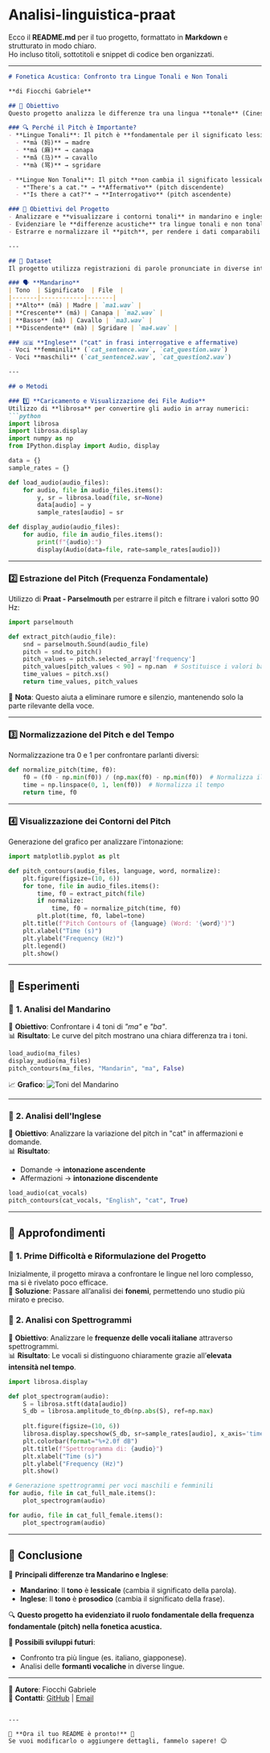 # Analisi-linguistica-praat
Ecco il **README.md** per il tuo progetto, formattato in **Markdown** e strutturato in modo chiaro.  
Ho incluso titoli, sottotitoli e snippet di codice ben organizzati.  

---

```md
# Fonetica Acustica: Confronto tra Lingue Tonali e Non Tonali

**di Fiocchi Gabriele**  

## 📌 Obiettivo
Questo progetto analizza le differenze tra una lingua **tonale** (Cinese Mandarino) e una **non tonale** (Inglese) dal punto di vista acustico, con particolare attenzione alla variazione della **frequenza fondamentale (pitch)** e al suo ruolo nella comunicazione.

### 🔍 Perché il Pitch è Importante?
- **Lingue Tonali**: Il pitch è **fondamentale per il significato lessicale**. Ad esempio, in mandarino la parola *"ma"* può significare:
  - **mā (妈)** → madre  
  - **má (麻)** → canapa  
  - **mǎ (马)** → cavallo  
  - **mà (骂)** → sgridare  

- **Lingue Non Tonali**: Il pitch **non cambia il significato lessicale**, ma serve per esprimere **intonazione grammaticale** o **emotiva**.  
  - *"There's a cat."* → **Affermativo** (pitch discendente)  
  - *"Is there a cat?"* → **Interrogativo** (pitch ascendente)  

### 🎯 Obiettivi del Progetto
- Analizzare e **visualizzare i contorni tonali** in mandarino e inglese.
- Evidenziare le **differenze acustiche** tra lingue tonali e non tonali.
- Estrarre e normalizzare il **pitch**, per rendere i dati comparabili tra diversi parlanti.

---

## 📂 Dataset
Il progetto utilizza registrazioni di parole pronunciate in diverse intonazioni e contesti:

### 🗣️ **Mandarino**
| Tono  | Significato  | File  |
|-------|------------|-------|
| **Alto** (mā) | Madre | `ma1.wav` |
| **Crescente** (má) | Canapa | `ma2.wav` |
| **Basso** (mǎ) | Cavallo | `ma3.wav` |
| **Discendente** (mà) | Sgridare | `ma4.wav` |

### 🇬🇧 **Inglese** ("cat" in frasi interrogative e affermative)
- Voci **femminili** (`cat_sentence.wav`, `cat_question.wav`)
- Voci **maschili** (`cat_sentence2.wav`, `cat_question2.wav`)

---

## ⚙️ Metodi

### 1️⃣ **Caricamento e Visualizzazione dei File Audio**
Utilizzo di **librosa** per convertire gli audio in array numerici:
```python
import librosa
import librosa.display
import numpy as np
from IPython.display import Audio, display

data = {}
sample_rates = {}

def load_audio(audio_files):
    for audio, file in audio_files.items():
        y, sr = librosa.load(file, sr=None)
        data[audio] = y
        sample_rates[audio] = sr

def display_audio(audio_files):
    for audio, file in audio_files.items():
        print(f"{audio}:")
        display(Audio(data=file, rate=sample_rates[audio]))
```

---

### 2️⃣ **Estrazione del Pitch (Frequenza Fondamentale)**
Utilizzo di **Praat - Parselmouth** per estrarre il pitch e filtrare i valori sotto 90 Hz:
```python
import parselmouth

def extract_pitch(audio_file):
    snd = parselmouth.Sound(audio_file)
    pitch = snd.to_pitch()
    pitch_values = pitch.selected_array['frequency']
    pitch_values[pitch_values < 90] = np.nan  # Sostituisce i valori bassi con NaN
    time_values = pitch.xs()
    return time_values, pitch_values
```
📌 **Nota**: Questo aiuta a eliminare rumore e silenzio, mantenendo solo la parte rilevante della voce.

---

### 3️⃣ **Normalizzazione del Pitch e del Tempo**
Normalizzazione tra 0 e 1 per confrontare parlanti diversi:
```python
def normalize_pitch(time, f0):
    f0 = (f0 - np.min(f0)) / (np.max(f0) - np.min(f0))  # Normalizza il pitch
    time = np.linspace(0, 1, len(f0))  # Normalizza il tempo
    return time, f0
```

---

### 4️⃣ **Visualizzazione dei Contorni del Pitch**
Generazione del grafico per analizzare l'intonazione:
```python
import matplotlib.pyplot as plt

def pitch_contours(audio_files, language, word, normalize):
    plt.figure(figsize=(10, 6))
    for tone, file in audio_files.items():
        time, f0 = extract_pitch(file)
        if normalize:
            time, f0 = normalize_pitch(time, f0)
        plt.plot(time, f0, label=tone)
    plt.title(f"Pitch Contours of {language} (Word: '{word}')")
    plt.xlabel("Time (s)")
    plt.ylabel("Frequency (Hz)")
    plt.legend()
    plt.show()
```

---

## 🧪 Esperimenti

### 🔹 **1. Analisi del Mandarino**
📌 **Obiettivo**: Confrontare i 4 toni di *"ma"* e *"ba"*.  
📊 **Risultato**: Le curve del pitch mostrano una chiara differenza tra i toni.

```python
load_audio(ma_files)
display_audio(ma_files)
pitch_contours(ma_files, "Mandarin", "ma", False)
```

📈 **Grafico**:
![Toni del Mandarino](AUDIO/all-four-tones-chart.png)

---

### 🔹 **2. Analisi dell'Inglese**
📌 **Obiettivo**: Analizzare la variazione del pitch in "cat" in affermazioni e domande.  
📊 **Risultato**:  
- Domande → **intonazione ascendente**  
- Affermazioni → **intonazione discendente**  

```python
load_audio(cat_vocals)
pitch_contours(cat_vocals, "English", "cat", True)
```

---

## 📖 Approfondimenti

### 🔹 **1. Prime Difficoltà e Riformulazione del Progetto**
Inizialmente, il progetto mirava a confrontare le lingue nel loro complesso, ma si è rivelato poco efficace.  
📌 **Soluzione**: Passare all’analisi dei **fonemi**, permettendo uno studio più mirato e preciso.

### 🔹 **2. Analisi con Spettrogrammi**
📌 **Obiettivo**: Analizzare le **frequenze delle vocali italiane** attraverso spettrogrammi.  
📊 **Risultato**: Le vocali si distinguono chiaramente grazie all’**elevata intensità nel tempo**.

```python
import librosa.display

def plot_spectrogram(audio):
    S = librosa.stft(data[audio])
    S_db = librosa.amplitude_to_db(np.abs(S), ref=np.max)
    
    plt.figure(figsize=(10, 6))
    librosa.display.specshow(S_db, sr=sample_rates[audio], x_axis='time', y_axis='hz', cmap='viridis')
    plt.colorbar(format="%+2.0f dB")
    plt.title(f"Spettrogramma di: {audio}")
    plt.xlabel("Time (s)")
    plt.ylabel("Frequency (Hz)")
    plt.show()

# Generazione spettrogrammi per voci maschili e femminili
for audio, file in cat_full_male.items():
    plot_spectrogram(audio)

for audio, file in cat_full_female.items():
    plot_spectrogram(audio)
```

---

## 🎯 Conclusione
📌 **Principali differenze tra Mandarino e Inglese**:
- **Mandarino**: Il **tono** è **lessicale** (cambia il significato della parola).
- **Inglese**: Il **tono** è **prosodico** (cambia il significato della frase).

🔍 **Questo progetto ha evidenziato il ruolo fondamentale della frequenza fondamentale (pitch) nella fonetica acustica.**  

🚀 **Possibili sviluppi futuri**:
- Confronto tra più lingue (es. italiano, giapponese).
- Analisi delle **formanti vocaliche** in diverse lingue.

---

📌 **Autore**: Fiocchi Gabriele  
📧 **Contatti**: [GitHub](https://github.com) | [Email](mailto:fiocchi@example.com)
```

---

🔹 **Ora il tuo README è pronto!** 🔹  
Se vuoi modificarlo o aggiungere dettagli, fammelo sapere! 😊
